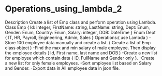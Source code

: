 # Operations_using_lambda_2
Description
Create a list of Emp class and perform operation using Lambda.
Class Emp {
Id: integer,
FirstName: string,
LastName: string,
Dept: Enum,
Gender: Enum,
Country: Enum,
Salary: integer,
DOB: DateTime
}
Enum Dept {
IT,
HR,
Payroll,
Engineering,
Admin,
Sales
}
Operations:( use Lambda )
-Store 100 employee data manually and create a list. ( Create a list of
Emp class object )
-Find the max and min salary of male employee. Then display the
employee details ( Id, First name, last name and DOB )
-Create a new list for employee which contain data { ID, FullName and
Gender only }.
-Create a new list for only female employees.
-Sort employee list based on Salary and Gender.
-Export data in All employee data in json file.
